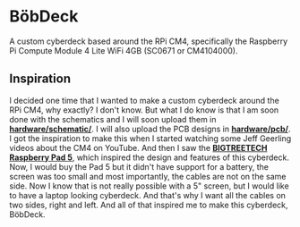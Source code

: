 # BöbDeck
A custom cyberdeck based around the RPi CM4, specifically the Raspberry Pi Compute Module 4 Lite WiFi 4GB (SC0671 or CM4104000).

## Inspiration
I decided one time that I wanted to make a custom cyberdeck around the RPi CM4, why exactly? I don't know.
But what I do know is that I am soon done with the schematics and I will soon upload them in **[hardware/schematic/](hardware/schematic/)**. 
I will also upload the PCB designs in **[hardware/pcb/](hardware/pcb/)**. I got the inspiration to make this when I started watching some
Jeff Geerling videos about the CM4 on YouTube. And then I saw the **[BIGTREETECH Raspberry Pad 5](https://biqu.equipment/products/bigtreetech-raspberry-pad-5)**, which inspired the design and features of this cyberdeck. Now, I would buy the Pad 5 but it didn't have support for a battery, the screen was too small and most importantly, the cables are not on the same side. Now I know that is not really possible with a 5" screen, but I would like to have a laptop looking cyberdeck. And that's why I want all the cables on two sides, right and left. And all of that inspired me to make this cyberdeck, BöbDeck.
